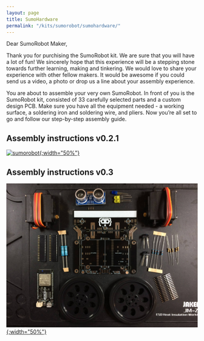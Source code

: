 ```yaml
---
layout: page
title: SumoHardware
permalink: "/kits/sumorobot/sumohardware/"
---
```


Dear SumoRobot Maker,

Thank you for purchising the SumoRobot kit. We are sure that you will have a lot of fun! We sincerely hope that this experience will be a stepping stone towards further learning, making and tinkering. We would love to share your experience with other fellow makers. It would be awesome if you could send us a video, a photo or drop us a line about your assembly experience.

You are about to assemble your very own SumoRobot. In front of you is the SumoRobot kit, consisted of 33 carefully selected parts and a custom design PCB. Make sure you have all the equipment needed - a working surface, a soldering iron and soldering wire, and pliers. Now you’re all set to go and follow our step-by-step assembly guide.

## Assembly instructions v0.2.1

[![sumorobot](https://cdn.hackaday.io/images/79381522087248734.jpg){:width="50%"}](/kits/sumorobot/sumohardware/v021)

## Assembly instructions v0.3

[![parts](/assets/img/v031/parts.jpg){:width="50%"}](/kits/sumorobot/sumohardware/v031)
